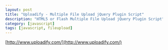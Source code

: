 ```yaml
---
layout: post
title: "Uploadify - Multiple File Upload jQuery Plugin Script"
description: "HTML5 or Flash Multiple File Upload jQuery Plugin Script"
category: [javascript]
tags: [javascript, fileupload]
---
```


[http://www.uploadify.com/](http://www.uploadify.com/)